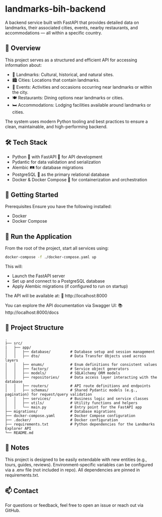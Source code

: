 # landmarks-bih-backend
A backend service built with FastAPI that provides detailed data on landmarks, their associated cities, events, nearby restaurants, and accommodations — all within a specific country.

## 🧭 Overview
This project serves as a structured and efficient API for accessing information about:
  - 🗽 Landmarks: Cultural, historical, and natural sites.
  - 🏙️ Cities: Locations that contain landmarks.
  - 🎉 Events: Activities and occasions occurring near landmarks or within the city.
  - 🍽️ Restaurants: Dining options near landmarks or cities.
  - 🛏️ Accommodations: Lodging facilities available around landmarks or cities.

The system uses modern Python tooling and best practices to ensure a clean, maintainable, and high-performing backend.
## 🛠️ Tech Stack
  - Python 🐍 with FastAPI 🚀 for API development
  - Pydantic for data validation and serialization
  - Alembic 🛤️ for database migrations
  - PostgreSQL 🐘 as the primary relational database
  - Docker & Docker Compose 🐳 for containerization and orchestration

## 🚀 Getting Started
Prerequisites
Ensure you have the following installed:
  - Docker
  - Docker Compose

## 🔧 Run the Application
From the root of the project, start all services using:
  ```bash 
  docker-compose -f ./docker-compose.yaml up
  ```
This will:
  - Launch the FastAPI server
  - Set up and connect to a PostgreSQL database
  - Apply Alembic migrations (if configured to run on startup)

The API will be available at:
📍 http://localhost:8000

You can explore the API documentation via Swagger UI:
  📚 http://localhost:8000/docs

## 📂 Project Structure
```
.
├── src/
|   ├── app/
│   │   ├── database/         # Database setup and session management
│   │   ├── dto/              # Data Transfer Objects used across layers
│   │   ├── enums/            # Enum definitions for consistent values
│   │   ├── factory/          # Service object generators
│   │   ├── models/           # SQLAlchemy ORM models
│   │   ├── repositories/     # Data access layer interacting with the database
│   │   ├── routers/          # API route definitions and endpoints
│   │   ├── schemas/          # Shared Pydantic models (e.g., pagination) for request/query validation
│   │   ├── services/         # Business logic and service classes
│   │   ├── utils/            # Utility functions and helpers
│   │   └── main.py           # Entry point for the FastAPI app
├── migrations/               # Database migrations
├── docker-compose.yaml       # Docker Compose configuration
├── .docker/                  # Docker configuration
├── requirements.txt          # Python dependencies for the Landmarks Explorer API
└── README.md
```

## 📌 Notes
This project is designed to be easily extendable with new entities (e.g., tours, guides, reviews).
Environment-specific variables can be configured via a .env file (not included in repo).
All dependencies are pinned in requirements.txt.

## 📫 Contact
For questions or feedback, feel free to open an issue or reach out via GitHub.
